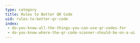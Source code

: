 ```yaml
---
type: category
title: Rules to Better QR Code
uid: rules-to-better-qr-code
index:
 - do-you-know-all-the-things-you-can-use-qr-codes-for
 - do-you-know-where-the-qr-code-scanner-should-be-on-a-ui
---
```




